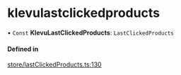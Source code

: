 # klevulastclickedproducts
      
• `Const` **KlevuLastClickedProducts**: `LastClickedProducts`

#### Defined in

[store/lastClickedProducts.ts:130](https://github.com/klevultd/frontend-sdk/blob/1b37b18/packages/klevu-core/src/store/lastClickedProducts.ts#L130)

